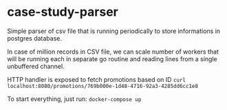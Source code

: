 # case-study-parser
Simple parser of csv file that is running periodically to store informations in postgres database.

In case of million records in CSV file, we can scale number of workers that will be running each in separate go routine and reading lines from a single unbuffered channel.

HTTP handler is exposed to fetch promotions based on ID
`curl localhost:8080/promotions/769b000e-1d48-4716-92a3-4285dd6cc1e8`

To start everything, just run: ```docker-compose up```
